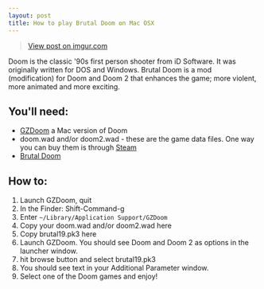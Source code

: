 ```yaml
---
layout: post
title: How to play Brutal Doom on Mac OSX
---
```


<blockquote class="imgur-embed-pub" lang="en" data-id="5jmMNpn"><a href="//imgur.com/5jmMNpn">View post on imgur.com</a></blockquote><script async src="//s.imgur.com/min/embed.js" charset="utf-8"></script>

Doom is the classic '90s first person shooter from iD Software. 
It was originally written for DOS and Windows.
Brutal Doom is a mod (modification) for Doom and Doom 2 that enhances the game; 
more violent, more animated and more exciting. 

## You'll need:

- [GZDoom](http://alexey-lysiuk.github.io/gzdoom/) a Mac version of Doom
- doom.wad and/or doom2.wad - these are the game data files. 
One way you can buy them is through [Steam](http://store.steampowered.com/app/2280/)
- [Brutal Doom](http://www.moddb.com/mods/brutal-doom)

## How to:

1. Launch GZDoom, quit
2. In the Finder: Shift-Command-g
3. Enter `~/Library/Application Support/GZDoom`
4. Copy your doom.wad and/or doom2.wad here
5. Copy brutal19.pk3 here
6. Launch GZDoom. You should see Doom and Doom 2 as options in the launcher window.
7. hit browse button and select brutal19.pk3
8. You should see text in your Additional Parameter window.
9. Select one of the Doom games and enjoy!
 

